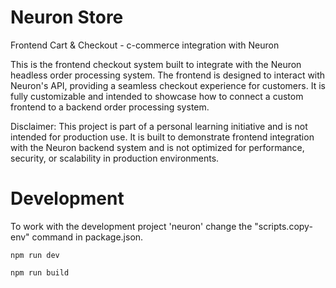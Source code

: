 # Neuron Store

Frontend Cart & Checkout - c-commerce integration with Neuron

This is the frontend checkout system built to integrate with the Neuron headless order processing system. The frontend is designed to interact with Neuron's API, providing a seamless checkout experience for customers. It is fully customizable and intended to showcase how to connect a custom frontend to a backend order processing system.

Disclaimer: This project is part of a personal learning initiative and is not intended for production use. It is built to demonstrate frontend integration with the Neuron backend system and is not optimized for performance, security, or scalability in production environments.
# Development
To work with the development project 'neuron' change the "scripts.copy-env" command in package.json.

``` npm run dev ```

``` npm run build ```